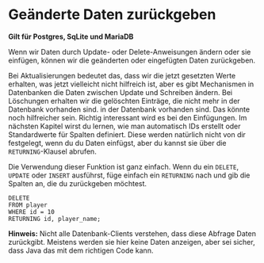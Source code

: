 # Geänderte Daten zurückgeben

**Gilt für Postgres, SqLite und MariaDB**

Wenn wir Daten durch Update- oder Delete-Anweisungen ändern oder sie einfügen, können wir die geänderten oder eingefügten Daten zurückgeben.

Bei Aktualisierungen bedeutet das, dass wir die jetzt gesetzten Werte erhalten, was jetzt vielleicht nicht hilfreich ist, aber es gibt Mechanismen in Datenbanken
die Daten zwischen Update und Schreiben ändern. Bei Löschungen erhalten wir die gelöschten Einträge, die nicht mehr in der Datenbank vorhanden sind.
in der Datenbank vorhanden sind. Das könnte noch hilfreicher sein. Richtig interessant wird es bei den Einfügungen. Im nächsten Kapitel wirst du lernen, wie man automatisch IDs erstellt oder Standardwerte für Spalten definiert. Diese werden natürlich nicht von dir festgelegt, wenn du
du Daten einfügst, aber du kannst sie über die `RETURNING`-Klausel abrufen.

Die Verwendung dieser Funktion ist ganz einfach. Wenn du ein `DELETE`, `UPDATE` oder `INSERT` ausführst, füge einfach ein `RETURNING` nach
und gib die Spalten an, die du zurückgeben möchtest.

```mariadb
DELETE
FROM player
WHERE id = 10
RETURNING id, player_name;
```

**Hinweis:** Nicht alle Datenbank-Clients verstehen, dass diese Abfrage Daten zurückgibt. Meistens werden sie hier keine Daten anzeigen, aber sei sicher, dass Java das mit dem richtigen Code kann.
